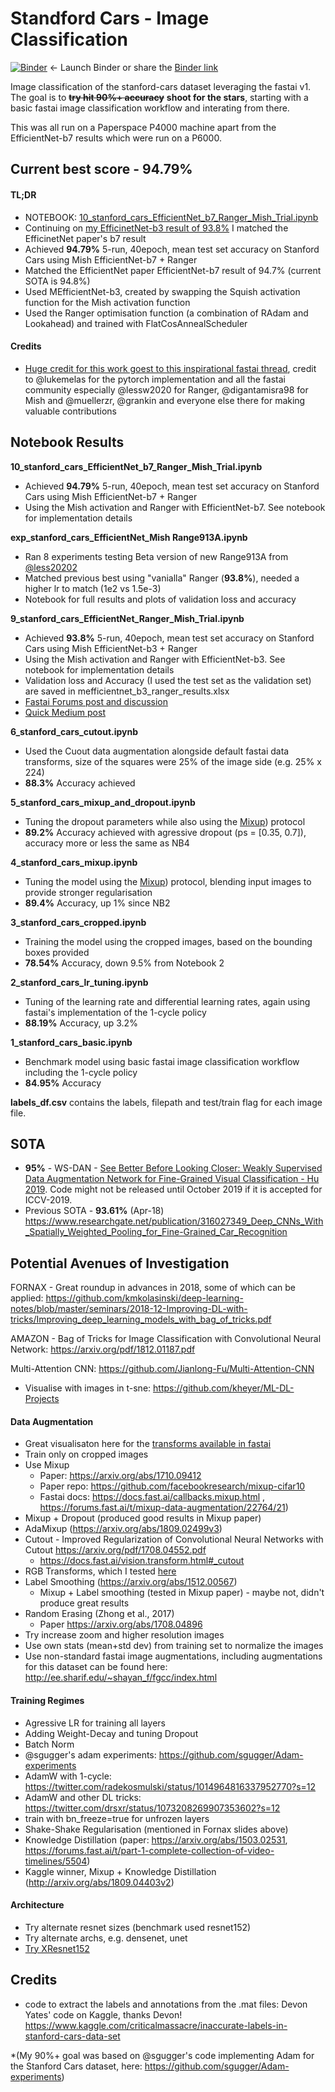 # Standford Cars  - Image Classification

[![Binder](https://mybinder.org/badge_logo.svg)](https://mybinder.org/v2/gh/morganmcg1/Projects/master)
  <- Launch Binder or share the [Binder link](https://mybinder.org/v2/gh/morganmcg1/Projects/master)

Image classification of the stanford-cars dataset leveraging the fastai v1. The goal is to ~~**try hit 90%+ accuracy**~~  **shoot for the stars**, starting with a basic fastai image classification workflow and interating from there. 

This was all run on a Paperspace P4000 machine apart from the EfficientNet-b7 results which were run on a P6000.

## Current best score - **94.79%**

#### TL;DR
- NOTEBOOK: [10_stanford_cars_EfficientNet_b7_Ranger_Mish_Trial.ipynb](https://github.com/morganmcg1/stanford-cars/blob/master/10_stanford_cars_EfficientNet_b7_Ranger_Mish_Trial.ipynb)
- Continuing on [my EfficinetNet-b3 result of 93.8%](https://forums.fast.ai/t/project-stanford-cars-with-fastai-v1/34311/37) I matched the EfficinetNet paper's b7 result
- Achieved **94.79%** 5-run, 40epoch, mean test set accuracy on Stanford Cars using Mish EfficientNet-b7 + Ranger
- Matched the EfficientNet paper EfficientNet-b7 result of 94.7% (current SOTA is 94.8%)
- Used MEfficientNet-b3, created by swapping the Squish activation function for the Mish activation function
- Used the Ranger optimisation function (a combination of RAdam and Lookahead) and trained with FlatCosAnnealScheduler

#### Credits
- [Huge credit for this work goest to this inspirational fastai thread](https://forums.fast.ai/t/meet-mish-new-activation-function-possible-successor-to-relu/53299/280), credit to @lukemelas for the pytorch implementation and all the fastai community especially @lessw2020 for Ranger, @digantamisra98 for Mish and @muellerzr, @grankin and everyone else there for making valuable contributions


## Notebook Results
**10_stanford_cars_EfficientNet_b7_Ranger_Mish_Trial.ipynb** 
 - Achieved **94.79%** 5-run, 40epoch, mean test set accuracy on Stanford Cars using Mish EfficientNet-b7 + Ranger
 - Using the Mish activation and Ranger with EfficientNet-b7. See notebook for implementation details
 
 **exp_stanford_cars_EfficientNet_Mish Range913A.ipynb**
 - Ran 8 experiments testing Beta version of new Range913A from [@less20202](https://github.com/lessw2020/Ranger-Deep-Learning-Optimizer)
 - Matched previous best using "vanialla" Ranger (**93.8%**), needed a higher lr to match (1e2 vs 1.5e-3) 
 - Notebook for full results and plots of validation loss and accuracy

**9_stanford_cars_EfficientNet_Ranger_Mish_Trial.ipynb**
 - Achieved **93.8%** 5-run, 40epoch, mean test set accuracy on Stanford Cars using Mish EfficientNet-b3 + Ranger
 - Using the Mish activation and Ranger with EfficientNet-b3. See notebook for implementation details
 - Validation loss and Accuracy (I used the test set as the validation set) are saved in mefficientnet_b3_ranger_results.xlsx 
 - [Fastai Forums post and discussion](https://forums.fast.ai/t/project-stanford-cars-with-fastai-v1/34311/37)
 - [Quick Medium post](https://medium.com/@morganmcg)

 **6_stanford_cars_cutout.ipynb**
 - Used the Cuout data augmentation alongside default fastai data transforms, size of the squares were 25% of the image side (e.g. 25%  x 224)
 - **88.3%** Accuracy achieved

  **5_stanford_cars_mixup_and_dropout.ipynb**

 - Tuning the dropout parameters while also using the [Mixup](https://arxiv.org/abs/1710.09412)) protocol
 - **89.2%** Accuracy achieved with agressive dropout (ps = [0.35, 0.7]), accuracy more or less the same as NB4

 **4_stanford_cars_mixup.ipynb**
 - Tuning the model using the [Mixup](https://arxiv.org/abs/1710.09412)) protocol, blending input images to provide stronger regularisation
 - **89.4%** Accuracy, up 1% since NB2

 **3_stanford_cars_cropped.ipynb**

 - Training the model using the cropped images, based on the bounding boxes provided
 - **78.54%** Accuracy, down 9.5% from Notebook 2 

 **2_stanford_cars_lr_tuning.ipynb**
 - Tuning of the learning rate and differential learning rates, again using fastai's implementation of the 1-cycle policy
 - **88.19%** Accuracy, up 3.2%

**1_stanford_cars_basic.ipynb**

 - Benchmark model using basic fastai image classification workflow including the 1-cycle policy
 - **84.95%** Accuracy
 

**labels_df.csv** contains the labels, filepath and test/train flag for each image file.

## S0TA 
- **95%** - WS-DAN - [See Better Before Looking Closer: Weakly Supervised Data Augmentation Network for Fine-Grained Visual Classification - Hu 2019](https://arxiv.org/abs/1901.09891). Code might not be released until October 2019 if it is accepted for ICCV-2019.
- Previous SOTA - **93.61%** (Apr-18)  https://www.researchgate.net/publication/316027349_Deep_CNNs_With_Spatially_Weighted_Pooling_for_Fine-Grained_Car_Recognition

## Potential Avenues of Investigation
FORNAX - Great roundup in advances in 2018, some of which can be applied: https://github.com/kmkolasinski/deep-learning-notes/blob/master/seminars/2018-12-Improving-DL-with-tricks/Improving_deep_learning_models_with_bag_of_tricks.pdf

AMAZON - Bag of Tricks for Image Classification with Convolutional Neural Network: https://arxiv.org/pdf/1812.01187.pdf

Multi-Attention CNN: https://github.com/Jianlong-Fu/Multi-Attention-CNN

- Visualise with images in t-sne: https://github.com/kheyer/ML-DL-Projects

#### Data Augmentation
- Great visualisaton here  for the [transforms available in fastai](https://www.kaggle.com/init27/introduction-to-image-augmentation-using-fastai)
- Train only on cropped images
- Use Mixup 
    - Paper: https://arxiv.org/abs/1710.09412
    - Paper repo: https://github.com/facebookresearch/mixup-cifar10
    - Fastai docs: https://docs.fast.ai/callbacks.mixup.html , https://forums.fast.ai/t/mixup-data-augmentation/22764/21)
- Mixup + Dropout (produced good results in Mixup paper)
- AdaMixup (https://arxiv.org/abs/1809.02499v3)
- Cutout - Improved Regularization of Convolutional Neural Networks with Cutout https://arxiv.org/pdf/1708.04552.pdf
    - https://docs.fast.ai/vision.transform.html#_cutout
- RGB Transforms, which I tested [here](https://github.com/morganmcg1/Projects/blob/master/feature-testing/RGB%20Transformation%20Testing.ipynb)
- Label Smoothing (https://arxiv.org/abs/1512.00567)
    - Mixup + Label smoothing (tested in Mixup paper) - maybe not, didn't produce great results
- Random Erasing (Zhong et al., 2017)
    - Paper https://arxiv.org/abs/1708.04896 
- Try increase zoom and higher resolution images
- Use own stats (mean+std dev) from training set to normalize the images
- Use non-standard fastai image augmentations, including augmentations for this dataset can be found here: http://ee.sharif.edu/~shayan_f/fgcc/index.html 

#### Training Regimes
- Agressive LR for training all layers
- Adding Weight-Decay and tuning Dropout
- Batch Norm
- @sgugger's adam experiments: https://github.com/sgugger/Adam-experiments
- AdamW with 1-cycle: https://twitter.com/radekosmulski/status/1014964816337952770?s=12
- AdamW and other DL tricks: https://twitter.com/drsxr/status/1073208269907353602?s=12
- train with bn_freeze=true for unfrozen layers
- Shake-Shake Regularisation (mentioned in Fornax slides above)
- Knowledge Distillation (paper: https://arxiv.org/abs/1503.02531, https://forums.fast.ai/t/part-1-complete-collection-of-video-timelines/5504)
- Kaggle winner, Mixup + Knowledge Distillation (http://arxiv.org/abs/1809.04403v2)

#### Architecture
- Try alternate resnet sizes (benchmark used resnet152)
- Try alternate archs, e.g. densenet, unet
- [Try XResnet152](https://twitter.com/jeremyphoward/status/1115036889818341376?s=12)
  
## Credits

- code to extract the labels and annotations from the .mat files: Devon Yates' code on Kaggle, thanks Devon! https://www.kaggle.com/criticalmassacre/inaccurate-labels-in-stanford-cars-data-set

*(My 90%+ goal was based on @sgugger's code implementing Adam for the Stanford Cars dataset, here: https://github.com/sgugger/Adam-experiments)

